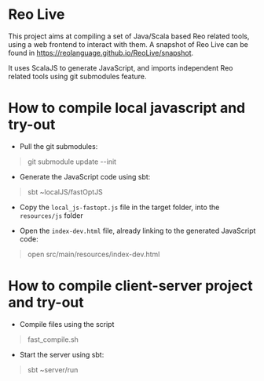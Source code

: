 Reo Live
========================

This project aims at compiling a set of Java/Scala based Reo related tools, using a web frontend to interact with them.
A snapshot of Reo Live can be found in https://reolanguage.github.io/ReoLive/snapshot. 

It uses ScalaJS to generate JavaScript, and imports independent Reo related tools using git submodules feature.


How to compile local javascript and try-out
==============
* Pull the git submodules:

> git submodule update --init

* Generate the JavaScript code using sbt:

> sbt ~localJS/fastOptJS

* Copy the `local_js-fastopt.js` file in the target folder, 
 into the `resources/js` folder

* Open the `index-dev.html` file, already linking to the generated JavaScript code:

> open src/main/resources/index-dev.html

How to compile client-server project and try-out
==============

* Compile files using the script

> fast_compile.sh

* Start the server using sbt:

>sbt \~server/run





